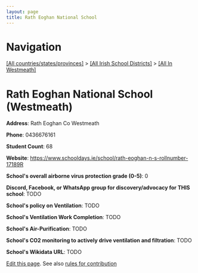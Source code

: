 ```yaml
---
layout: page
title: Rath Eoghan National School
---
```

# Navigation

[[All countries/states/provinces]](../../..) > [[All Irish School Districts]](../..) > [[All In Westmeath]](..)

# Rath Eoghan National School (Westmeath)

**Address**: Rath Eoghan Co Westmeath

**Phone**: 0436676161

**Student Count**: 68

**Website**: <https://www.schooldays.ie/school/rath-eoghan-n-s-rollnumber-17189R>

**School's overall airborne virus protection grade (0-5)**: 0

**Discord, Facebook, or WhatsApp group for discovery/advocacy for THIS school**: TODO

**School's policy on Ventilation**: TODO

**School's Ventilation Work Completion**: TODO

**School's Air-Purification**: TODO

**School's CO2 monitoring to actively drive ventilation and filtration**: TODO

**School's Wikidata URL**: TODO


[Edit this page](https://github.com/ventilate-schools/Ireland/edit/main/./Westmeath/Rath_Eoghan_National_School.md). See also [rules for contribution](../../../contribution-rules/)